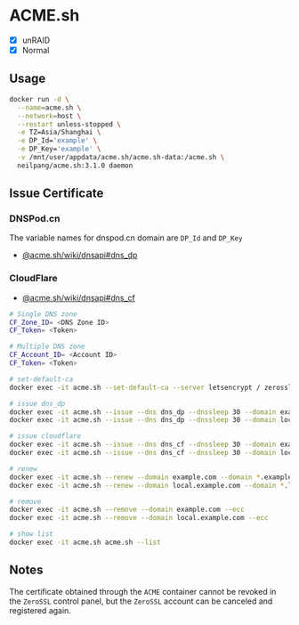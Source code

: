 # ACME.sh

- [x] unRAID
- [x] Normal

## Usage

```sh
docker run -d \
  --name=acme.sh \
  --network=host \
  --restart unless-stopped \
  -e TZ=Asia/Shanghai \
  -e DP_Id='example' \
  -e DP_Key='example' \
  -v /mnt/user/appdata/acme.sh/acme.sh-data:/acme.sh \
  neilpang/acme.sh:3.1.0 daemon
```

## Issue Certificate

### DNSPod.cn

The variable names for dnspod.cn domain are `DP_Id` and `DP_Key`

- [@acme.sh/wiki/dnsapi#dns_dp](https://github.com/acmesh-official/acme.sh/wiki/dnsapi#2-dnspodcn-option)

### CloudFlare

- [@acme.sh/wiki/dnsapi#dns_cf](https://github.com/acmesh-official/acme.sh/wiki/dnsapi#dns_cf)

```sh
# Single DNS zone
CF_Zone_ID= <DNS Zone ID>
CF_Token= <Token>

# Multiple DNS zone
CF_Account_ID= <Account ID>
CF_Token= <Token>
```

```sh
# set-default-ca
docker exec -it acme.sh --set-default-ca --server letsencrypt / zerossl

# issue dns_dp
docker exec -it acme.sh --issue --dns dns_dp --dnssleep 30 --domain example.com --domain *.example.com --keylength ec-256 --email example@gmail.com
docker exec -it acme.sh --issue --dns dns_dp --dnssleep 30 --domain local.example.com --domain *.local.example.com --keylength ec-256 --email example@gmail.com

# issue cloudflare
docker exec -it acme.sh --issue --dns dns_cf --dnssleep 30 --domain example.com --domain *.example.com --keylength ec-256 --email example@gmail.com
docker exec -it acme.sh --issue --dns dns_cf --dnssleep 30 --domain local.example.com --domain *.local.example.com --keylength ec-256 --email example@gmail.com

# renew
docker exec -it acme.sh --renew --domain example.com --domain *.example.com --ecc --force
docker exec -it acme.sh --renew --domain local.example.com --domain *.local.example.com --ecc --force

# remove
docker exec -it acme.sh --remove --domain example.com --ecc
docker exec -it acme.sh --remove --domain local.example.com --ecc

# show list
docker exec -it acme.sh acme.sh --list
```

## Notes

The certificate obtained through the `ACME` container cannot be revoked in the `ZeroSSL` control panel, but the `ZeroSSL` account can be canceled and registered again.

